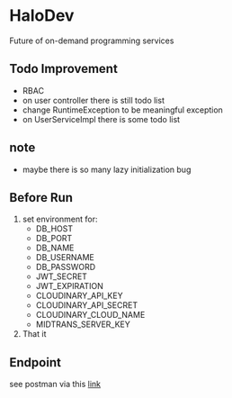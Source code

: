# HaloDev

Future of on-demand programming services

## Todo Improvement

- RBAC
- on user controller there is still todo list
- change RuntimeException to be meaningful exception
- on UserServiceImpl there is some todo list

## note

- maybe there is so many lazy initialization bug

## Before Run

1. set environment for:
    - DB_HOST
    - DB_PORT
    - DB_NAME
    - DB_USERNAME
    - DB_PASSWORD
    - JWT_SECRET
    - JWT_EXPIRATION
    - CLOUDINARY_API_KEY
    - CLOUDINARY_API_SECRET
    - CLOUDINARY_CLOUD_NAME
    - MIDTRANS_SERVER_KEY
2. That it

## Endpoint

see postman via
this [link](https://www.postman.com/dark-trinity-353543/workspace/enigma-levi-taichou/collection/14212009-4957b788-9a68-45cd-baea-a5ff001691cc?action=share&creator=14212009)